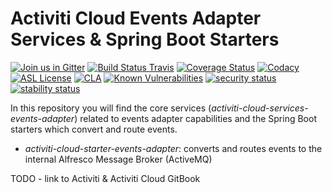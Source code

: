 # Activiti Cloud Events Adapter Services & Spring Boot Starters

[![Join us in Gitter](https://badges.gitter.im/Activiti/Activiti7.svg)](https://gitter.im/Activiti/Activiti7?utm_source=badge&utm_medium=badge&utm_campaign=pr-badge&utm_content=badge)
[![Build Status Travis](https://travis-ci.org/Activiti/activiti-cloud-events-adapter-service.svg?branch=master)](https://travis-ci.org/Activiti/activiti-cloud-events-adapter-service)
[![Coverage Status](http://img.shields.io/codecov/c/github/Activiti/activiti-cloud-events-adapter-service/master.svg?maxAge=86400)](https://codecov.io/gh/Activiti/activiti-cloud-events-adapter-service)
[![Codacy](https://api.codacy.com/project/badge/Grade/6ebbeabca3a24c0b860b2735c308f05f)](https://www.codacy.com/app/Activiti/activiti-cloud-events-adapter-service?utm_source=github.com&utm_medium=referral&utm_content=Activiti/activiti-cloud-events-adapter-service&utm_campaign=badger)
[![ASL License](https://img.shields.io/hexpm/l/plug.svg)](https://github.com/Activiti/activiti-cloud-events-adapter-service/blob/master/LICENSE.txt)  [![CLA](https://cla-assistant.io/readme/badge/Activiti/activiti-cloud-events-adapter-service)](https://cla-assistant.io/Activiti/activiti-cloud-events-adapter-service)
[![Known Vulnerabilities](https://snyk.io/test/github/Activiti/activiti-cloud-events-adapter-service/badge.svg)](https://snyk.io/test/github/Activiti/activiti-cloud-events-adapter-service)
[![security status](https://www.meterian.com/badge/gh/Activiti/activiti-cloud-events-adapter-service/security)](https://www.meterian.com/report/gh/Activiti/activiti-cloud-events-adapter-service)
[![stability status](https://www.meterian.com/badge/gh/Activiti/activiti-cloud-events-adapter-service/stability)](https://www.meterian.com/report/gh/Activiti/activiti-cloud-events-adapter-service)


In this repository you will find the core services (*activiti-cloud-services-events-adapter*) related to events adapter capabilities and the Spring Boot starters which convert and route events. 
- *activiti-cloud-starter-events-adapter*: converts and routes events to the internal Alfresco Message Broker (ActiveMQ)

TODO - link to Activiti & Activiti Cloud GitBook
